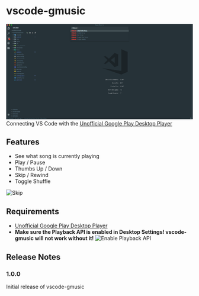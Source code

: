 # vscode-gmusic

![Overview](.github/Commands.png)
Connecting VS Code with the [Unofficial Google Play Desktop Player](https://googleplaymusicdesktopplayer.com/)

## Features

* See what song is currently playing
* Play / Pause
* Thumbs Up / Down
* Skip / Rewind
* Toggle Shuffle

![Skip](.github/skipSong.gif)

## Requirements

* [Unofficial Google Play Desktop Player](https://googleplaymusicdesktopplayer.com/)
* **Make sure the Playback API is enabled in Desktop Settings! vscode-gmusic will not work without it!**
![Enable Playback API](.github/playbackAPI.gif)

## Release Notes

### 1.0.0

Initial release of vscode-gmusic